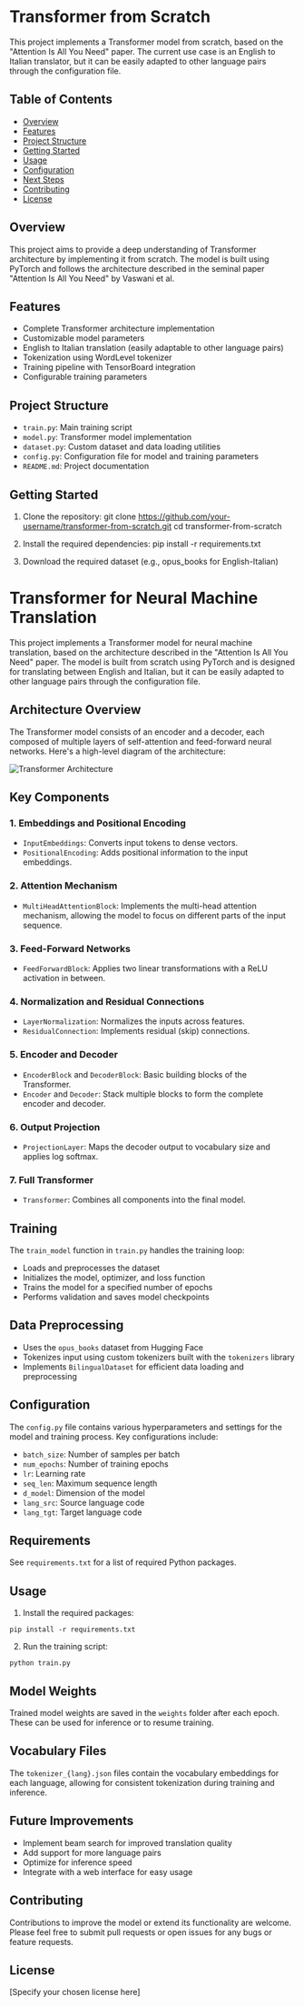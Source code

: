 # Transformer from Scratch
This project implements a Transformer model from scratch, based on the "Attention Is All You Need" paper. The current use case is an English to Italian translator, but it can be easily adapted to other language pairs through the configuration file.


## Table of Contents

- [Overview](#overview)
- [Features](#features)
- [Project Structure](#project-structure)
- [Getting Started](#getting-started)
- [Usage](#usage)
- [Configuration](#configuration)
- [Next Steps](#next-steps)
- [Contributing](#contributing)
- [License](#license)

## Overview

This project aims to provide a deep understanding of Transformer architecture by implementing it from scratch. The model is built using PyTorch and follows the architecture described in the seminal paper "Attention Is All You Need" by Vaswani et al.

## Features

- Complete Transformer architecture implementation
- Customizable model parameters
- English to Italian translation (easily adaptable to other language pairs)
- Tokenization using WordLevel tokenizer
- Training pipeline with TensorBoard integration
- Configurable training parameters

## Project Structure

- `train.py`: Main training script
- `model.py`: Transformer model implementation
- `dataset.py`: Custom dataset and data loading utilities
- `config.py`: Configuration file for model and training parameters
- `README.md`: Project documentation

## Getting Started

1. Clone the repository:
git clone https://github.com/your-username/transformer-from-scratch.git
cd transformer-from-scratch

2. Install the required dependencies:
pip install -r requirements.txt

3. Download the required dataset (e.g., opus_books for English-Italian)




# Transformer for Neural Machine Translation

This project implements a Transformer model for neural machine translation, based on the architecture described in the "Attention Is All You Need" paper. The model is built from scratch using PyTorch and is designed for translating between English and Italian, but it can be easily adapted to other language pairs through the configuration file.

## Architecture Overview

The Transformer model consists of an encoder and a decoder, each composed of multiple layers of self-attention and feed-forward neural networks. Here's a high-level diagram of the architecture:

![Transformer Architecture](images/transformer.png)

## Key Components

### 1. Embeddings and Positional Encoding
- `InputEmbeddings`: Converts input tokens to dense vectors.
- `PositionalEncoding`: Adds positional information to the input embeddings.

### 2. Attention Mechanism
- `MultiHeadAttentionBlock`: Implements the multi-head attention mechanism, allowing the model to focus on different parts of the input sequence.

### 3. Feed-Forward Networks
- `FeedForwardBlock`: Applies two linear transformations with a ReLU activation in between.

### 4. Normalization and Residual Connections
- `LayerNormalization`: Normalizes the inputs across features.
- `ResidualConnection`: Implements residual (skip) connections.

### 5. Encoder and Decoder
- `EncoderBlock` and `DecoderBlock`: Basic building blocks of the Transformer.
- `Encoder` and `Decoder`: Stack multiple blocks to form the complete encoder and decoder.

### 6. Output Projection
- `ProjectionLayer`: Maps the decoder output to vocabulary size and applies log softmax.

### 7. Full Transformer
- `Transformer`: Combines all components into the final model.

## Training

The `train_model` function in `train.py` handles the training loop:
- Loads and preprocesses the dataset
- Initializes the model, optimizer, and loss function
- Trains the model for a specified number of epochs
- Performs validation and saves model checkpoints

## Data Preprocessing

- Uses the `opus_books` dataset from Hugging Face
- Tokenizes input using custom tokenizers built with the `tokenizers` library
- Implements `BilingualDataset` for efficient data loading and preprocessing

## Configuration

The `config.py` file contains various hyperparameters and settings for the model and training process. Key configurations include:

- `batch_size`: Number of samples per batch
- `num_epochs`: Number of training epochs
- `lr`: Learning rate
- `seq_len`: Maximum sequence length
- `d_model`: Dimension of the model
- `lang_src`: Source language code
- `lang_tgt`: Target language code

## Requirements

See `requirements.txt` for a list of required Python packages.

## Usage

1. Install the required packages:

`pip install -r requirements.txt`

2. Run the training script:

`python train.py`

## Model Weights

Trained model weights are saved in the `weights` folder after each epoch. These can be used for inference or to resume training.

## Vocabulary Files

The `tokenizer_{lang}.json` files contain the vocabulary embeddings for each language, allowing for consistent tokenization during training and inference.

## Future Improvements

- Implement beam search for improved translation quality
- Add support for more language pairs
- Optimize for inference speed
- Integrate with a web interface for easy usage

## Contributing

Contributions to improve the model or extend its functionality are welcome. Please feel free to submit pull requests or open issues for any bugs or feature requests.

## License

[Specify your chosen license here]